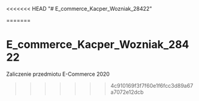 <<<<<<< HEAD
"# E_commerce_Kacper_Wozniak_28422" 

=======
# E_commerce_Kacper_Wozniak_28422
Zaliczenie przedmiotu E-Commerce 2020
>>>>>>> 4c910169f3f7f60e1f6fcc3d89a67a7072e12dcb
